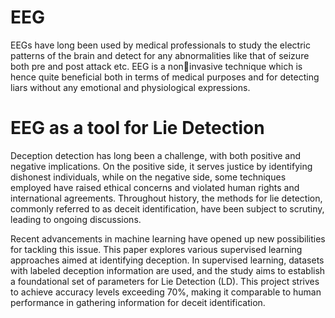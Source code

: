 # EEG
EEGs have long been used by medical professionals to study the electric patterns of the brain and detect for 
any abnormalities like that of seizure both pre and post attack etc. EEG is a noninvasive technique which is hence quite beneficial both in terms of medical purposes and for detecting liars 
without any emotional and physiological expressions.
# EEG as a tool for Lie Detection
Deception detection has long been a challenge, with both positive and negative implications. On the positive side, it serves justice by identifying dishonest individuals, while on the negative side, some techniques employed have raised ethical concerns and violated human rights and international agreements. Throughout history, the methods for lie detection, commonly referred to as deceit identification, have been subject to scrutiny, leading to ongoing discussions.

Recent advancements in machine learning have opened up new possibilities for tackling this issue. This paper explores various supervised learning approaches aimed at identifying deception. In supervised learning, datasets with labeled deception information are used, and the study aims to establish a foundational set of parameters for Lie Detection (LD). This project strives to achieve accuracy levels exceeding 70%, making it comparable to human performance in gathering information for deceit identification.
